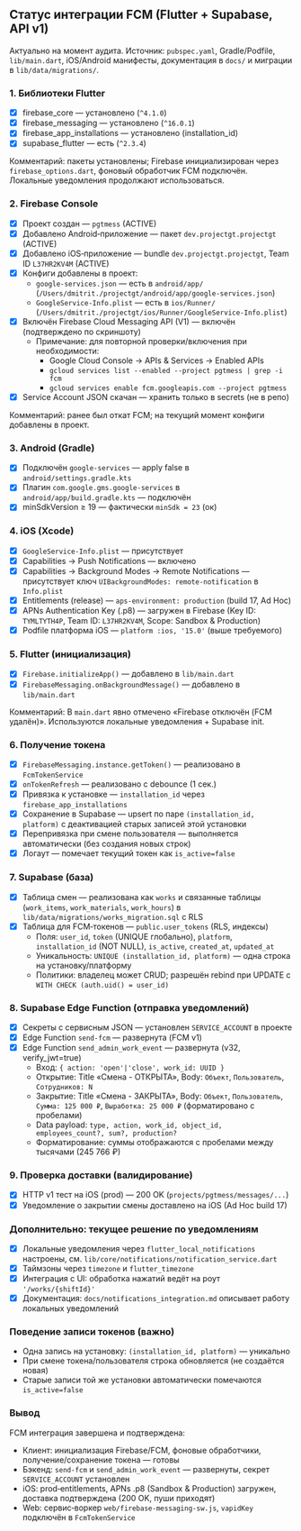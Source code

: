 ## Статус интеграции FCM (Flutter + Supabase, API v1)

Актуально на момент аудита. Источник: `pubspec.yaml`, Gradle/Podfile, `lib/main.dart`, iOS/Android манифесты, документация в `docs/` и миграции в `lib/data/migrations/`.

### 1. Библиотеки Flutter
- [x] firebase_core — установлено (`^4.1.0`)
- [x] firebase_messaging — установлено (`^16.0.1`)
- [x] firebase_app_installations — установлено (installation_id)
- [x] supabase_flutter — есть (`^2.3.4`)

Комментарий: пакеты установлены; Firebase инициализирован через `firebase_options.dart`, фоновый обработчик FCM подключён. Локальные уведомления продолжают использоваться.

### 2. Firebase Console
- [x] Проект создан — `pgtmess` (ACTIVE)
- [x] Добавлено Android‑приложение — пакет `dev.projectgt.projectgt` (ACTIVE)
- [x] Добавлено iOS‑приложение — bundle `dev.projectgt.projectgt`, Team ID `L37HR2KV4M` (ACTIVE)
- [x] Конфиги добавлены в проект:
  - `google-services.json` — есть в `android/app/` (`/Users/dmitrit./projectgt/android/app/google-services.json`)
  - `GoogleService-Info.plist` — есть в `ios/Runner/` (`/Users/dmitrit./projectgt/ios/Runner/GoogleService-Info.plist`)
- [x] Включён Firebase Cloud Messaging API (V1) — включён (подтверждено по скриншоту)
  - Примечание: для повторной проверки/включения при необходимости:
    - Google Cloud Console → APIs & Services → Enabled APIs
    - `gcloud services list --enabled --project pgtmess | grep -i fcm`
    - `gcloud services enable fcm.googleapis.com --project pgtmess`
- [x] Service Account JSON скачан — хранить только в secrets (не в репо)

Комментарий: ранее был откат FCM; на текущий момент конфиги добавлены в проект.

### 3. Android (Gradle)
- [x] Подключён `google-services` — apply false в `android/settings.gradle.kts`
- [x] Плагин `com.google.gms.google-services` в `android/app/build.gradle.kts` — подключён
- [x] minSdkVersion ≥ 19 — фактически `minSdk = 23` (ок)

### 4. iOS (Xcode)
- [x] `GoogleService-Info.plist` — присутствует
- [x] Capabilities → Push Notifications — включено
- [x] Capabilities → Background Modes → Remote Notifications — присутствует ключ `UIBackgroundModes: remote-notification` в `Info.plist`
- [x] Entitlements (release) — `aps-environment: production` (build 17, Ad Hoc)
- [x] APNs Authentication Key (.p8) — загружен в Firebase (Key ID: `TYMLTYTH4P`, Team ID: `L37HR2KV4M`, Scope: Sandbox & Production)
- [x] Podfile платформа iOS — `platform :ios, '15.0'` (выше требуемого)

### 5. Flutter (инициализация)
- [x] `Firebase.initializeApp()` — добавлено в `lib/main.dart`
- [x] `FirebaseMessaging.onBackgroundMessage()` — добавлено в `lib/main.dart`

Комментарий: В `main.dart` явно отмечено «Firebase отключён (FCM удалён)». Используются локальные уведомления + Supabase init.

### 6. Получение токена
- [x] `FirebaseMessaging.instance.getToken()` — реализовано в `FcmTokenService`
- [x] `onTokenRefresh` — реализовано с debounce (1 сек.)
- [x] Привязка к установке — `installation_id` через `firebase_app_installations`
- [x] Сохранение в Supabase — upsert по паре `(installation_id, platform)` с деактивацией старых записей этой установки
- [x] Перепривязка при смене пользователя — выполняется автоматически (без создания новых строк)
- [x] Логаут — помечает текущий токен как `is_active=false`

### 7. Supabase (база)
- [x] Таблица смен — реализована как `works` и связанные таблицы (`work_items`, `work_materials`, `work_hours`) в `lib/data/migrations/works_migration.sql` с RLS
- [x] Таблица для FCM‑токенов — `public.user_tokens` (RLS, индексы)
  - Поля: `user_id`, `token` (UNIQUE глобально), `platform`, `installation_id` (NOT NULL), `is_active`, `created_at`, `updated_at`
  - Уникальность: `UNIQUE (installation_id, platform)` — одна строка на установку/платформу
  - Политики: владелец может CRUD; разрешён rebind при UPDATE с `WITH CHECK (auth.uid() = user_id)`

### 8. Supabase Edge Function (отправка уведомлений)
- [x] Секреты с сервисным JSON — установлен `SERVICE_ACCOUNT` в проекте
- [x] Edge Function `send-fcm` — развернута (FCM v1)
- [x] Edge Function `send_admin_work_event` — развернута (v32, verify_jwt=true)
  - Вход: `{ action: 'open'|'close', work_id: UUID }`
  - Открытие: Title «Смена - ОТКРЫТА», Body: `Объект`, `Пользователь`, `Сотрудников: N`
  - Закрытие: Title «Смена - ЗАКРЫТА», Body: `Объект`, `Пользователь`, `Сумма: 125 000 ₽`, `Выработка: 25 000 ₽` (форматировано с пробелами)
  - Data payload: `type, action, work_id, object_id, employees_count?, sum?, production?`
  - Форматирование: суммы отображаются с пробелами между тысячами (245 766 ₽)

### 9. Проверка доставки (валидирование)
- [x] HTTP v1 тест на iOS (prod) — 200 OK (`projects/pgtmess/messages/...`)
- [x] Уведомление о закрытии смены доставлено на iOS (Ad Hoc build 17)

### Дополнительно: текущее решение по уведомлениям
- [x] Локальные уведомления через `flutter_local_notifications` настроены, см. `lib/core/notifications/notification_service.dart`
- [x] Таймзоны через `timezone` и `flutter_timezone`
- [x] Интеграция с UI: обработка нажатий ведёт на роут `'/works/{shiftId}'`
- [x] Документация: `docs/notifications_integration.md` описывает работу локальных уведомлений

### Поведение записи токенов (важно)
- Одна запись на установку: `(installation_id, platform)` — уникально
- При смене токена/пользователя строка обновляется (не создаётся новая)
- Старые записи той же установки автоматически помечаются `is_active=false`

### Вывод
FCM интеграция завершена и подтверждена:
- Клиент: инициализация Firebase/FCM, фоновые обработчики, получение/сохранение токена — готовы
- Бэкенд: `send-fcm` и `send_admin_work_event` — развернуты, секрет `SERVICE_ACCOUNT` установлен
- iOS: prod‑entitlements, APNs .p8 (Sandbox & Production) загружен, доставка подтверждена (200 OK, пуши приходят)
- Web: сервис‑воркер `web/firebase-messaging-sw.js`, `vapidKey` подключён в `FcmTokenService`



